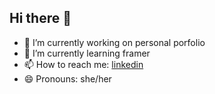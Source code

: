 ## Hi there 👋

- 🔭 I’m currently working on personal porfolio
- 🌱 I’m currently learning framer
- 📫 How to reach me: [linkedin](https://www.linkedin.com/in/harshinichowdarykilari/)
- 😄 Pronouns: she/her
